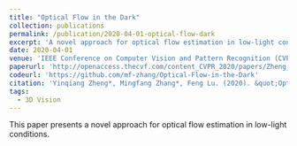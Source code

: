 ```yaml
---
title: "Optical Flow in the Dark"
collection: publications
permalink: /publication/2020-04-01-optical-flow-dark
excerpt: 'A novel approach for optical flow estimation in low-light conditions.'
date: 2020-04-01
venue: 'IEEE Conference on Computer Vision and Pattern Recognition (CVPR)'
paperurl: 'http://openaccess.thecvf.com/content_CVPR_2020/papers/Zheng_Optical_Flow_in_the_Dark_CVPR_2020_paper.pdf'
codeurl: 'https://github.com/mf-zhang/Optical-Flow-in-the-Dark'
citation: 'Yinqiang Zheng*, Mingfang Zhang*, Feng Lu. (2020). &quot;Optical Flow in the Dark.&quot; <i>IEEE Conference on Computer Vision and Pattern Recognition (CVPR)</i>.'
tags:
  - 3D Vision
---
```


This paper presents a novel approach for optical flow estimation in low-light conditions.
